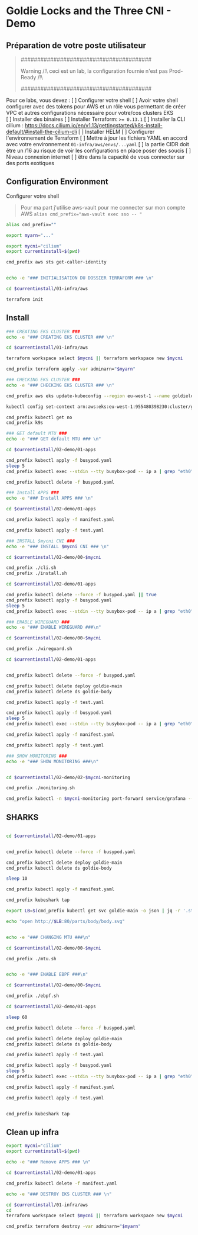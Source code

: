 # Goldie Locks and the Three CNI - Demo

## Préparation de votre poste utilisateur

> ########################################
> 
> Warning /!\ ceci est un lab, la configuration fournie n'est pas Prod-Ready /!\
> 
> ########################################

Pour ce labs, vous devez :
  [ ] Configurer votre shell
    [ ] Avoir votre shell configurer avec des tokens pour AWS et un rôle vous permettant de créer VPC et autres configurations nécessaire pour votre/cos clusters EKS  
  [ ] Installer des binaires
    [ ] Installer Terraform: `>= 0.13.1`
    [ ] Installer la CLI cilium : https://docs.cilium.io/en/v1.13/gettingstarted/k8s-install-default/#install-the-cilium-cli
    [ ] Installer HELM
  [ ] Configurer l'environnement de Terraform
    [ ] Mettre à jour les fichiers YAML en accord avec votre environnement `01-infra/aws/envs/...yaml`
    [ ] la partie CIDR doit être un /16 au risque de voir les configurations en place poser des soucis
  [ ] Niveau connexion internet
    [ ] ëtre dans la capacité de vous connecter sur des ports exotiques

## Configuration Environment

Configurer votre shell

> Pour ma part j'utilise aws-vault pour me connecter sur mon compte AWS
`alias cmd_prefix="aws-vault exec sso -- " `

```bash
alias cmd_prefix=""

export myarn="..."

export mycni="cilium"
export currentinstall=$(pwd)

cmd_prefix aws sts get-caller-identity


echo -e "### INITIALISATION DU DOSSIER TERRAFORM ### \n"

cd $currentinstall/01-infra/aws

terraform init
```

## Install

```bash
### CREATING EKS CLUSTER ###
echo -e "### CREATING EKS CLUSTER ### \n"

cd $currentinstall/01-infra/aws

terraform workspace select $mycni || terraform workspace new $mycni

cmd_prefix terraform apply -var adminarn="$myarn"

### CHECKING EKS CLUSTER ###
echo -e "### CHECKING EKS CLUSTER ### \n"

cmd_prefix aws eks update-kubeconfig --region eu-west-1 --name goldielock-cnis-$mycni

kubectl config set-context arn:aws:eks:eu-west-1:955480398230:cluster/goldielock-cnis-$mycni

cmd_prefix kubectl get no
cmd_prefix k9s 

### GET default MTU ### 
echo -e "### GET default MTU ### \n"

cd $currentinstall/02-demo/01-apps

cmd_prefix kubectl apply -f busypod.yaml
sleep 5
cmd_prefix kubectl exec --stdin --tty busybox-pod -- ip a | grep "eth0"

cmd_prefix kubectl delete -f busypod.yaml

### Install APPS ###
echo -e "### Install APPS ### \n"

cd $currentinstall/02-demo/01-apps

cmd_prefix kubectl apply -f manifest.yaml

cmd_prefix kubectl apply -f test.yaml

### INSTALL $mycni CNI ### 
echo -e "### INSTALL $mycni CNI ### \n"

cd $currentinstall/02-demo/00-$mycni

cmd_prefix ./cli.sh
cmd_prefix ./install.sh

cd $currentinstall/02-demo/01-apps

cmd_prefix kubectl delete --force -f busypod.yaml || true
cmd_prefix kubectl apply -f busypod.yaml
sleep 5
cmd_prefix kubectl exec --stdin --tty busybox-pod -- ip a | grep "eth0"

### ENABLE WIREGUARD ###
echo -e "### ENABLE WIREGUARD ###\n"

cd $currentinstall/02-demo/00-$mycni

cmd_prefix ./wireguard.sh

cd $currentinstall/02-demo/01-apps


cmd_prefix kubectl delete --force -f busypod.yaml

cmd_prefix kubectl delete deploy goldie-main
cmd_prefix kubectl delete ds goldie-body

cmd_prefix kubectl apply -f test.yaml

cmd_prefix kubectl apply -f busypod.yaml
sleep 5
cmd_prefix kubectl exec --stdin --tty busybox-pod -- ip a | grep "eth0"

cmd_prefix kubectl apply -f manifest.yaml

cmd_prefix kubectl apply -f test.yaml

### SHOW MONITORING ###
echo -e "### SHOW MONITORING ###\n"


cd $currentinstall/02-demo/02-$mycni-monitoring

cmd_prefix ./monitoring.sh

cmd_prefix kubectl -n $mycni-monitoring port-forward service/grafana --address 0.0.0.0 --address :: 3000:3000

```

## SHARKS

```bash

cd $currentinstall/02-demo/01-apps


cmd_prefix kubectl delete --force -f busypod.yaml

cmd_prefix kubectl delete deploy goldie-main
cmd_prefix kubectl delete ds goldie-body

sleep 10

cmd_prefix kubectl apply -f manifest.yaml

cmd_prefix kubeshark tap

export LB=$(cmd_prefix kubectl get svc goldie-main -o json | jq -r '.status.loadBalancer.ingress[0].hostname')

echo "open http://$LB:80/parts/body/body.svg"


echo -e "### CHANGING MTU ###\n"

cd $currentinstall/02-demo/00-$mycni

cmd_prefix ./mtu.sh


echo -e "### ENABLE EBPF ###\n"

cd $currentinstall/02-demo/00-$mycni

cmd_prefix ./ebpf.sh

cd $currentinstall/02-demo/01-apps

sleep 60

cmd_prefix kubectl delete --force -f busypod.yaml

cmd_prefix kubectl delete deploy goldie-main
cmd_prefix kubectl delete ds goldie-body

cmd_prefix kubectl apply -f test.yaml

cmd_prefix kubectl apply -f busypod.yaml
sleep 5
cmd_prefix kubectl exec --stdin --tty busybox-pod -- ip a | grep "eth0"

cmd_prefix kubectl apply -f manifest.yaml

cmd_prefix kubectl apply -f test.yaml


cmd_prefix kubeshark tap

```

## Clean up infra

```bash
export mycni="cilium"
export currentinstall=$(pwd)

echo -e "### Remove APPS ### \n"

cd $currentinstall/02-demo/01-apps

cmd_prefix kubectl delete -f manifest.yaml

echo -e "### DESTROY EKS CLUSTER ### \n"

cd $currentinstall/01-infra/aws
cd
terraform workspace select $mycni || terraform workspace new $mycni

cmd_prefix terraform destroy -var adminarn="$myarn"
```

